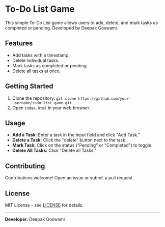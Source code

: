 # To-Do List Game

This simple To-Do List game allows users to add, delete, and mark tasks as completed or pending. Developed by Deepak Goswami.

## Features

- Add tasks with a timestamp.
- Delete individual tasks.
- Mark tasks as completed or pending.
- Delete all tasks at once.

## Getting Started

1. Clone the repository: `git clone https://github.com/your-username/todo-list-game.git`
2. Open `index.html` in your web browser.

## Usage

- **Add a Task:** Enter a task in the input field and click "Add Task."
- **Delete a Task:** Click the "delete" button next to the task.
- **Mark Task:** Click on the status ("Pending" or "Completed") to toggle.
- **Delete All Tasks:** Click "Delete all Tasks."

## Contributing

Contributions welcome! Open an issue or submit a pull request.

## License

MIT License - see [LICENSE](LICENSE) for details.

---

**Developer:** Deepak Goswami

